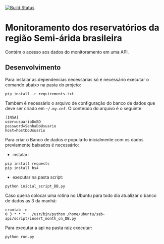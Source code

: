[![Build Status](https://travis-ci.org/analytics-ufcg/sab-api.svg?branch=master)](https://travis-ci.org/analytics-ufcg/sab-api)

# Monitoramento dos reservatórios da região Semi-árida brasileira

Contém o acesso aos dados do monitoramento em uma API.

## Desenvolvimento

Para instalar as dependencias necessárias só é necessário executar o comando abaixo na pasta do projeto:

```
pip install -r requirements.txt
```

Também é necessário o arquivo de configuração do banco de dados que deve ser criado em `~/.my.cnf`. O conteúdo do arquivo é o seguinte:

```
[INSA]
user=usuarioDoBD
password=SenhaDoUsuario
host=hostDoUsuario
```


Para criar o Banco de dados e populá-lo inicialmente com os dados previamente baixados é necessário:

- instalar:
```
pip install requests
pip install bs4
```

- executar na pasta script:
```
python inicial_script_DB.py
```

Caso queira colocar uma rotina no Ubuntu para todo dia atualizar o banco de dados as 3 da manhã:
```
crontab -e
0 3 * * *   /usr/bin/python /home/ubuntu/sab-api/script/insert_month_on_DB.py

```

Para executar a api na pasta raiz executar:

```
python run.py

```
